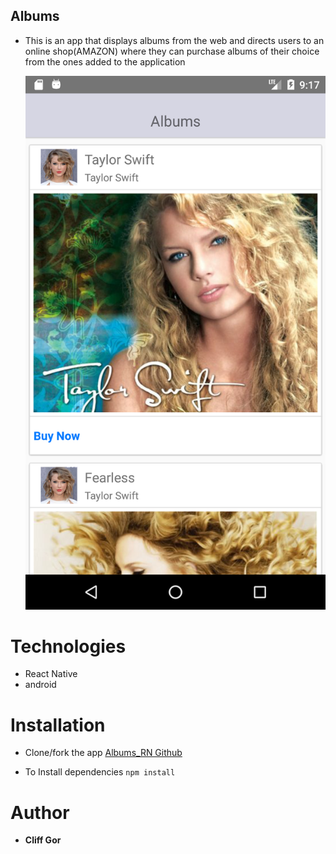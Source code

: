 ## Albums
- This is an app that displays albums from the web and directs users to an online shop(AMAZON) where they can purchase albums of their choice from the ones added to the application

	![Albums_rn](/src/screenshot/Albums_RN.png)

# Technologies

- React Native
- android 

# Installation

- Clone/fork the app [Albums_RN Github](https://github.com/cliffgor/Albums_RN.git)

- To Install dependencies `npm install`

# Author 

- **Cliff Gor**